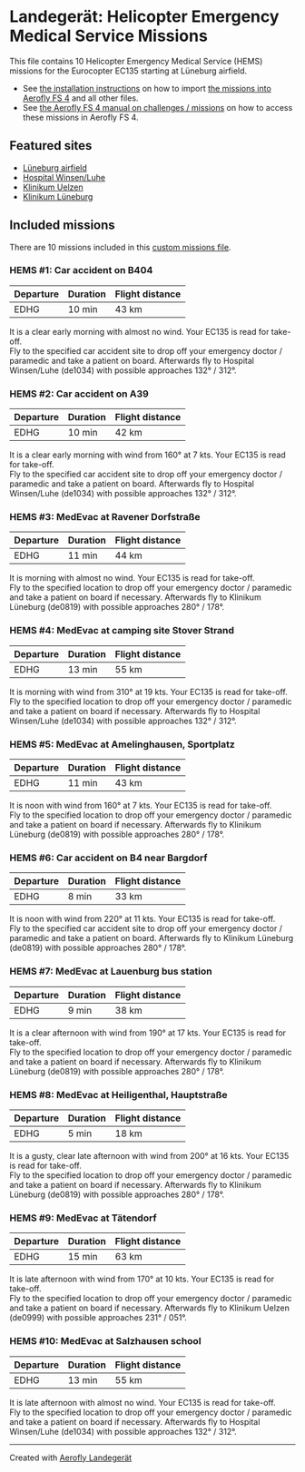 # Landegerät: Helicopter Emergency Medical Service Missions

This file contains 10 Helicopter Emergency Medical Service (HEMS) missions for the Eurocopter EC135 starting at Lüneburg airfield.

- See [the installation instructions](https://fboes.github.io/aerofly-missions/docs/generic-installation.html) on how to import [the missions into Aerofly FS 4](missions/custom_missions_user.tmc) and all other files.
- See [the Aerofly FS 4 manual on challenges / missions](https://www.aerofly.com/tutorials/missions/) on how to access these missions in Aerofly FS 4.

## Featured sites

- [Lüneburg airfield](https://aip.dfs.de/BasicVFR/2024NOV14/pages/E0E85B4C1707CBD69A599402F931EF2B.html)
- [Hospital Winsen/Luhe](https://aip.dfs.de/BasicVFR/2024NOV14/pages/96CBC2C4BD976E059BA38B44DC6608E0.html)
- [Klinikum Uelzen](https://aip.dfs.de/BasicVFR/2024NOV14/pages/B9542FE4F8FF7580CADA1873E385C223.html)
- [Klinikum Lüneburg](https://aip.dfs.de/BasicVFR/2024NOV14/pages/40ff7f1f0a9d83ba77a680996b897ed3.html)

## Included missions

There are 10 missions included in this [custom missions file](missions/custom_missions_user.tmc).

### HEMS #1: Car accident on B404

| Departure | Duration | Flight distance |
| --------- | -------- | --------------- |
| EDHG      | 10 min   | 43 km           |

It is a clear early morning with almost no wind. Your EC135 is read for take-off.  
Fly to the specified car accident site to drop off your emergency doctor / paramedic and take a patient on board. Afterwards fly to Hospital Winsen/Luhe (de1034) with possible approaches 132° / 312°.

### HEMS #2: Car accident on A39

| Departure | Duration | Flight distance |
| --------- | -------- | --------------- |
| EDHG      | 10 min   | 42 km           |

It is a clear early morning with wind from 160° at 7 kts. Your EC135 is read for take-off.  
Fly to the specified car accident site to drop off your emergency doctor / paramedic and take a patient on board. Afterwards fly to Hospital Winsen/Luhe (de1034) with possible approaches 132° / 312°.

### HEMS #3: MedEvac at Ravener Dorfstraße

| Departure | Duration | Flight distance |
| --------- | -------- | --------------- |
| EDHG      | 11 min   | 44 km           |

It is morning with almost no wind. Your EC135 is read for take-off.  
Fly to the specified location to drop off your emergency doctor / paramedic and take a patient on board if necessary. Afterwards fly to Klinikum Lüneburg (de0819) with possible approaches 280° / 178°.

### HEMS #4: MedEvac at camping site Stover Strand

| Departure | Duration | Flight distance |
| --------- | -------- | --------------- |
| EDHG      | 13 min   | 55 km           |

It is morning with wind from 310° at 19 kts. Your EC135 is read for take-off.  
Fly to the specified location to drop off your emergency doctor / paramedic and take a patient on board if necessary. Afterwards fly to Hospital Winsen/Luhe (de1034) with possible approaches 132° / 312°.

### HEMS #5: MedEvac at Amelinghausen, Sportplatz

| Departure | Duration | Flight distance |
| --------- | -------- | --------------- |
| EDHG      | 11 min   | 43 km           |

It is noon with wind from 160° at 7 kts. Your EC135 is read for take-off.  
Fly to the specified location to drop off your emergency doctor / paramedic and take a patient on board if necessary. Afterwards fly to Klinikum Lüneburg (de0819) with possible approaches 280° / 178°.

### HEMS #6: Car accident on B4 near Bargdorf

| Departure | Duration | Flight distance |
| --------- | -------- | --------------- |
| EDHG      | 8 min    | 33 km           |

It is noon with wind from 220° at 11 kts. Your EC135 is read for take-off.  
Fly to the specified car accident site to drop off your emergency doctor / paramedic and take a patient on board. Afterwards fly to Klinikum Lüneburg (de0819) with possible approaches 280° / 178°.

### HEMS #7: MedEvac at Lauenburg bus station

| Departure | Duration | Flight distance |
| --------- | -------- | --------------- |
| EDHG      | 9 min    | 38 km           |

It is a clear afternoon with wind from 190° at 17 kts. Your EC135 is read for take-off.  
Fly to the specified location to drop off your emergency doctor / paramedic and take a patient on board if necessary. Afterwards fly to Klinikum Lüneburg (de0819) with possible approaches 280° / 178°.

### HEMS #8: MedEvac at Heiligenthal, Hauptstraße

| Departure | Duration | Flight distance |
| --------- | -------- | --------------- |
| EDHG      | 5 min    | 18 km           |

It is a gusty, clear late afternoon with wind from 200° at 16 kts. Your EC135 is read for take-off.  
Fly to the specified location to drop off your emergency doctor / paramedic and take a patient on board if necessary. Afterwards fly to Klinikum Lüneburg (de0819) with possible approaches 280° / 178°.

### HEMS #9: MedEvac at Tätendorf

| Departure | Duration | Flight distance |
| --------- | -------- | --------------- |
| EDHG      | 15 min   | 63 km           |

It is late afternoon with wind from 170° at 10 kts. Your EC135 is read for take-off.  
Fly to the specified location to drop off your emergency doctor / paramedic and take a patient on board if necessary. Afterwards fly to Klinikum Uelzen (de0999) with possible approaches 231° / 051°.

### HEMS #10: MedEvac at Salzhausen school

| Departure | Duration | Flight distance |
| --------- | -------- | --------------- |
| EDHG      | 13 min   | 55 km           |

It is late afternoon with almost no wind. Your EC135 is read for take-off.  
Fly to the specified location to drop off your emergency doctor / paramedic and take a patient on board if necessary. Afterwards fly to Hospital Winsen/Luhe (de1034) with possible approaches 132° / 312°.

---

Created with [Aerofly Landegerät](https://github.com/fboes/aerofly-patterns)
